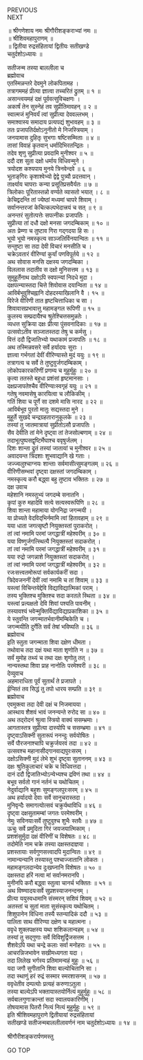 PREVIOUS  
NEXT  
  
॥ श्रीगणेशाय नमः श्रीगौरीशङ्कराभ्यां नमः ॥  
॥ श्रीशिवमहापुराणम् ॥  
॥ द्वितीया रुद्रसंहितायां द्वितीयः सतीखण्डे  
चतुर्दशोऽध्यायः ॥  
  
सतीजन्म तस्या बाललीला च  
ब्रह्मोवाच  
एतस्मिन्नन्तरे देवमुने लोकपितामह ।  
तत्रागममहं प्रीत्या ज्ञात्वा तच्चरितं द्रुतम् ॥ १ ॥  
असान्त्वयमहं दक्षं पूर्ववत्सुविचक्षणः ।  
अकार्षं तेन सुस्नेहं तव सुप्रीतिमावहन् ॥ २ ॥  
स्वात्मजं मुनिवर्यं त्वां सुप्रीत्या देववल्लभम् ।  
समाश्वास्य समादाय प्रत्यपद्यं शुभावहम् ॥ ३ ॥  
ततः प्रजापतिर्दक्षोऽनुनीतो मे निजस्त्रियाम् ।  
जनयामास दुहितृः सुभगाः षष्टिसम्मिताः ॥ ४ ॥  
तासां विवाहं कृतवान् धर्मादिभिरतन्द्रितः ।  
तदेव शृणु सुप्रीत्या प्रवदामि मुनीश्वर ॥ ५ ॥  
ददौ दश सुता दक्षो धर्माय विधिवन्मुने ।  
त्रयोदश कश्यपाय मुनये त्रिनवेन्दवे ॥ ६ ॥  
भूताङ्‌गिरः कृशाश्वेभ्यो द्वेद्वे पुत्र्यौ प्रदत्तवान् ।  
तार्क्ष्याय चापराः कन्या प्रसूतिप्रसवैर्यतः ॥ ७ ॥  
त्रिलोकाः पूरितास्तन्नो वर्ण्यते व्यासतो भयात् । ८ ॥  
केचिद्वदन्ति तां ज्येष्ठां मध्यमां चापरे शिवाम् ।  
सर्वानन्तरजां केचित्कल्पभेदात्त्रयं च सत् ॥ ९ ॥  
अनन्तरं सुतोत्पत्तेः सपत्नीकः प्रजापतिः ।  
सुप्रीत्या तां दधौ दक्षो मनसा जगदम्बिकाम् ॥ १० ॥  
अतः प्रेम्णा च तुष्टाव गिरा गद्‌गदया हि सः ।  
भूयो भूयो नमस्कृत्य साञ्जलिर्विनयान्वितः ॥ ११ ॥  
सन्तुष्टा सा तदा देवी विचारं मनसीति च ।  
चक्रेऽवतारं वीरिण्यां कुर्यां पणविपूर्तये ॥ १२ ॥  
अथ सोवास मनसि दक्षस्य जगदम्बिका ।  
विललास तदातीव स दक्षो मुनिसत्तम ॥ १३ ॥  
सुमुहूर्तेनाथ दक्षोऽपि स्वपत्न्यां निदधे मुदा ।  
दक्षपत्न्यास्तदा चित्ते शिवोवास दयान्विता ॥ १४ ॥  
आविर्बभूवुश्चिह्नानि दोहदस्याखिलानि वै । १५ ॥  
विरेजे वीरिणी तात हृष्टचित्ताधिका च सा ।  
शिवावासप्रभावात्तु महामङ्‌गल रूपिणी ॥ १५ ॥  
कुलस्य सम्प्रदायैश्च श्रुतेश्चित्तसमुन्नतेः ।  
व्यधत्त सुक्रिया दक्षः प्रीत्या पुंसवनादिकाः ॥ १७ ॥  
उत्सवोऽतीव सञ्जातस्तदा तेषु च कर्मसु ।  
वित्तं ददौ द्विजातिभ्यो यथाकामं प्रजापतिः ॥ १८ ॥  
अथ तस्मिन्नवसरे सर्वे हर्यादयः सुराः ।  
ज्ञात्वा गर्भगतां देवीं वीरिण्यास्ते मुदं ययुः ॥ १९ ॥  
तत्रागत्य च सर्वे ते तुष्टुवुर्जगदम्बिकाम् ।  
लोकोपकारकरिणीं प्रणम्य च मुहुर्मुहुः ॥ २० ॥  
कृत्वा ततस्ते बहुधा प्रशंसां हृष्टमानसाः ।  
दक्षप्रजापतेश्चैव वीरिण्याःस्वगृहं ययुः ॥ २१ ॥  
गतेषु नवमासेषु कारयित्वा च लौकिकीम् ।  
गतिं शिवा च पूर्णे सा दशमे मासि नारद ॥ २२ ॥  
आविर्बभूव पुरतो मातुः सद्यस्तदा मुने ।  
मुहूर्ते सुखदे चन्द्रग्रहतारानुकूलके ॥ २३ ॥  
तस्यां तु जातमात्रायां सुप्रीतोऽसौ प्रजापतिः ।  
सैव देवीति तां मेने दृष्ट्वा तां तेजसोल्बणाम् ॥ २४ ॥  
तदाभूत्पुष्पसद्वृष्टिर्मेघाश्च ववृषुर्जलम् ।  
दिशः शान्ता द्रुतं तस्यां जातायां च मुनीश्वर ॥ २५ ॥  
अवादयन्त त्रिदशाः शुभवाद्यानि खे गताः ।  
जज्ज्वलुश्चाग्नयः शान्ताः सर्वमासीत्सुमङ्‌गलम् ॥ २६ ॥  
वीरिणीसम्भवां दृष्ट्वा दक्षस्तां जगदम्बिकाम् ।  
नमस्कृत्य करौ बद्ध्वा बहु तुष्टाव भक्तितः ॥ २७ ॥  
दक्ष उवाच  
महेशानि नमस्तुभ्यं जगदम्बे सनातनि ।  
कृपां कुरु महादेवि सत्ये सत्यस्वरूपिणि ॥ २८ ॥  
शिवा शान्ता महामाया योगनिद्रा जगन्मयी ।  
या प्रोच्यते वेदविद्‌भिर्नमामि त्वां हितावहाम् ॥ २९ ॥  
यया धाता जगत्सृष्टौ नियुक्तस्तां पुराकरोत् ।  
तां त्वां नमामि परमां जगद्धात्रीं महेश्वरीम् ॥ ३० ॥  
यया विष्णुर्जगत्स्थित्यै नियुक्तस्तां सदाकरोत् ।  
तां त्वां नमामि परमां जगद्धात्रीं महेश्वरीम् ॥ ३१ ॥  
यया रुद्रो जगन्नाशे नियुक्तस्तां सदाकरोत् ।  
तां त्वां नमामि परमां जगद्धात्रीं महेश्वरीम् ॥ ३२ ॥  
रजःसत्त्वतमोरूपां सर्वकार्यकरीं सदा ।  
त्रिदेवजननीं देवीं त्वां नमामि च तां शिवाम् ॥ ३३ ॥  
यस्त्वां विचिन्तयेद्देवि विद्याविद्यात्मिकां पराम् ।  
तस्य भुक्तिश्च मुक्तिश्च सदा करतले स्थिता ॥ ३४ ॥  
यस्त्वां प्रत्यक्षतो देवि शिवां पश्यति पावनीम् ।  
तस्यावश्यं भवेन्मुक्तिर्विद्याविद्याप्रकाशिका ॥ ३५ ॥  
ये स्तुवन्ति जगन्मातर्भवानीमम्बिकेति च ।  
जगन्मयीति दुर्गेति सर्वं तेषां भविष्यति ॥ ३६ ॥  
ब्रह्मोवाच  
इति स्तुता जगन्माता शिवा दक्षेण धीमता ।  
तथोवाच तदा दक्षं यथा माता शृणोति न ॥ ३७ ॥  
सर्वं मुमोह तथ्यं च तथा दक्षः शृणोतु तत् ।  
नान्यस्तथा शिवा प्राह नानोतिः परमेश्वरी ॥ ३८ ॥  
देव्युवाच  
अहमाराधिता पूर्वं सुतार्थं ते प्रजापते ।  
ईप्सितं तव सिद्धं तु तपो धारय सम्प्रति ॥ ३९ ॥  
ब्रह्मोवाच  
एवमुक्त्वा तदा देवी दक्षं च निजमायया ।  
आस्थाय शैशवं भावं जनन्यन्ते रुरोद सा ॥ ४० ॥  
अथ तद्‌रोदनं श्रुत्वा स्त्रियो वाक्यं ससम्भ्रमाः ।  
आगतास्तत्र सुप्रीत्या दास्योपि च ससम्भ्रमाः ॥ ४१ ॥  
दृष्ट्वाऽसिक्नी सुतारूपं ननन्दुः सर्वयोषितः ।  
सर्वे पौरजनाश्चापि चक्रुर्जयरवं तदा ॥ ४२ ॥  
उत्सवश्च महानासीद्‌गानवाद्यपुरःसरम् ।  
दक्षोऽसिक्नी मुदं लेभे शुभं दृष्ट्वा सुताननम् ॥ ४३ ॥  
दक्षः श्रुतिकुलाचारं चक्रे च विधिवत्तदा ।  
दानं ददौ द्विजातिभ्योऽन्येभ्यश्च द्रविणं तथा ॥ ४४ ॥  
बभूव सर्वतो गानं नर्तनं च यथोचितम् ।  
नेदुर्वाद्यानि बहुशः सुमङ्‌गलपुरःसरम् ॥ ४५ ॥  
अथ हर्यादयो देवाः सर्वे सानुचरास्तदा ।  
मुनिवृन्दैः समागत्योत्सवं चक्रुर्यथाविधि ॥ ४६ ॥  
दृष्ट्वा दक्षसुतामम्बां जगतः परमेश्वरीम् ।  
नेमुः सविनयाःसर्वे तुष्टुवुश्च शुभैः स्तवैः ॥ ४७ ॥  
ऊचुः सर्वे प्रमुदिता गिरं जयजयात्मिकाम् ।  
प्रशशंसुर्मुदा दक्षं वीरिणीं च विशेषतः ॥ ४८ ॥  
तदोमेति नाम चक्रे तस्या दक्षस्तदाज्ञया ।  
प्रशस्तायाः सर्वगुणसत्त्वादपि मुदान्वितः ॥ ४९ ॥  
नामान्यन्यानि तस्यास्तु पश्चाज्जातानि लोकतः ।  
महामङ्‌गलदान्येव दुःखघ्नानि विशेषतः ॥ ५० ॥  
दक्षस्तदा हरिं नत्वा मां सर्वानमरानपि ।  
मुनीनपि करौ बद्ध्वा स्तुत्वा चानर्च भक्तितः ॥ ५१ ॥  
अथ विष्ण्वादयःसर्वे सुप्रशस्याजनन्दनम् ।  
प्रीत्या ययुस्वधामानि संस्मरन् सशिवं शिवम् ॥ ५२ ॥  
अतस्तां च सुतां माता सुसंस्कृत्य यथोचितम् ।  
शिशुपानेन विधिना तस्यै स्तन्यादिकं ददौ ॥ ५३ ॥  
पालिता साथ वीरिण्या दक्षेण च महात्मना ।  
ववृधे शुक्लपक्षस्य यथा शशिकलान्वहम् ॥ ५४ ॥  
तस्यां तु सद्‌गुणाः सर्वे विविशुर्द्विजसत्तम ।  
शैशवेऽपि यथा चन्द्रे कलाः सर्वा मनोहराः ॥ ५५ ॥  
आचरन्निजभावेन सखीमध्यगता यदा ।  
तदा लिलेख भर्गस्य प्रतिमामन्वहं मुहुः ॥ ५६ ॥  
यदा जगौ सुगीतानि शिवा बाल्योचितानि सा ।  
तदा स्थाणुं हरं रुद्रं सस्मार स्मरशासनम् ॥ ५७ ॥  
ववृधेतीव दम्पत्योः प्रत्यहं करुणाऽतुला ।  
तस्या बाल्येऽपि भक्तायास्तयोर्नित्यं मुहुर्मुहुः ॥ ५८ ॥  
सर्वबालगुणाक्रान्तां सदा स्वालयकारिणीम् ।  
तोषयामास पितरौ नित्यं नित्यं मुहुर्मुहुः ॥ ५९ ॥  
इति श्रीशिवमहापुराणे द्वितीयायां रुद्रसंहितायां  
सतीखण्डे सतीजन्मबाललीलावर्णनं नाम चतुर्दशोऽध्यायः ॥ १४ ॥  
  
  
श्रीगौरीशङ्करार्पणमस्तु  
  
GO TOP
